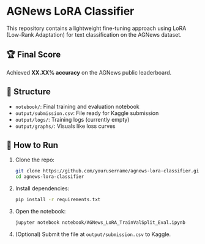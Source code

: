 # AGNews LoRA Classifier

This repository contains a lightweight fine-tuning approach using LoRA (Low-Rank Adaptation) for text classification on the AGNews dataset.

## 🏆 Final Score
Achieved **XX.XX% accuracy** on the AGNews public leaderboard.

## 📁 Structure
- `notebook/`: Final training and evaluation notebook
- `output/submission.csv`: File ready for Kaggle submission
- `output/logs/`: Training logs (currently empty)
- `output/graphs/`: Visuals like loss curves

## 🚀 How to Run
1. Clone the repo:
   ```bash
   git clone https://github.com/yourusername/agnews-lora-classifier.git
   cd agnews-lora-classifier
   ```

2. Install dependencies:
   ```bash
   pip install -r requirements.txt
   ```

3. Open the notebook:
   ```bash
   jupyter notebook notebook/AGNews_LoRA_TrainValSplit_Eval.ipynb
   ```

4. (Optional) Submit the file at `output/submission.csv` to Kaggle.
